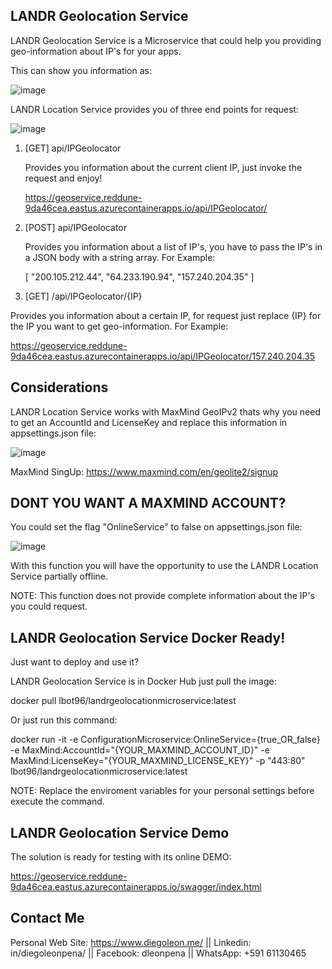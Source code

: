 LANDR Geolocation Service
-------------------------

LANDR Geolocation Service is a Microservice that could help you providing geo-information about IP's for your apps.

This can show you information as:

![image](https://user-images.githubusercontent.com/58711247/171029742-bc195603-cd3f-4f43-a16f-9e3324ec445d.png)

LANDR Location Service provides you of three end points for request:

![image](https://user-images.githubusercontent.com/58711247/171030048-e151a665-f8a4-4098-a62d-ac613cf442c7.png)

1. [GET] api/IPGeolocator
   
   Provides you information about the current client IP, just invoke the request and enjoy!
   
   https://geoservice.reddune-9da46cea.eastus.azurecontainerapps.io/api/IPGeolocator/

2. [POST] api/IPGeolocator

   Provides you information about a list of IP's, you have to pass the IP's in a JSON body with a string array.
   For Example:
   
   [
      "200.105.212.44",
      "64.233.190.94",
      "157.240.204.35"
  ]
3. [GET] /api/IPGeolocator/{IP}
  
  Provides you information about a certain  IP, for request just replace {IP} for the IP you want to get geo-information.
  For Example:
  
  https://geoservice.reddune-9da46cea.eastus.azurecontainerapps.io/api/IPGeolocator/157.240.204.35
  

Considerations
---------------

LANDR Location Service works with MaxMind GeoIPv2 thats why you need to get an AccountId and LicenseKey and replace this information in appsettings.json file:

![image](https://user-images.githubusercontent.com/58711247/171032215-add96b17-317a-443d-a8f5-e5de9baa3bca.png)

MaxMind SingUp: https://www.maxmind.com/en/geolite2/signup

DONT YOU WANT A MAXMIND ACCOUNT?
---------------------------------

You could set the flag "OnlineService" to false  on appsettings.json file:

![image](https://user-images.githubusercontent.com/58711247/171033160-3d61c165-5dd1-4c52-ad6b-fea3338539f3.png)

With this function you will have the opportunity to use the  LANDR Location Service partially offline.

NOTE: This function does not provide complete information about the IP's you could request.

LANDR Geolocation Service Docker Ready!
---------------------------------------

Just want to deploy and use it?

LANDR Geolocation Service is in Docker Hub just pull the image:

docker pull lbot96/landrgeolocationmicroservice:latest

Or just run this command:

docker run -it -e ConfigurationMicroservice:OnlineService={true_OR_false} -e MaxMind:AccountId="{YOUR_MAXMIND_ACCOUNT_ID}" -e MaxMind:LicenseKey="{YOUR_MAXMIND_LICENSE_KEY}" -p "443:80" lbot96/landrgeolocationmicroservice:latest

NOTE: Replace the enviroment variables for your personal settings before execute the command.

LANDR Geolocation Service Demo
-------------------------------------

The solution is ready for testing with its online DEMO:

https://geoservice.reddune-9da46cea.eastus.azurecontainerapps.io/swagger/index.html

Contact Me
-------------------------------------

Personal Web Site: https://www.diegoleon.me/ || Linkedin: in/diegoleonpena/ || Facebook: dleonpena || WhatsApp: +591 61130465 
